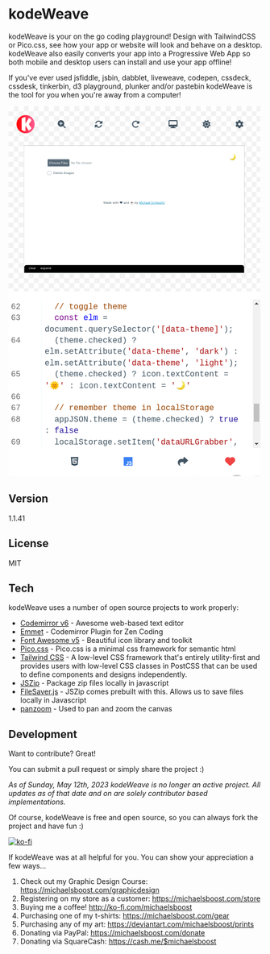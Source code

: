 kodeWeave
===================

kodeWeave is your on the go coding playground! Design with TailwindCSS or Pico.css, see how your app or website will look and behave on a desktop. kodeWeave also easily converts your app into a Progressive Web App so both mobile and desktop users can install and use your app offline!

If you've ever used jsfiddle, jsbin, dabblet, liveweave, codepen, cssdeck, cssdesk, tinkerbin, d3 playground, plunker and/or pastebin kodeWeave is the tool for you when you're away from a computer!

![](https://raw.githubusercontent.com/michaelsboost/kodeWeave/main/imgs/screenshots/desktoponmobile.png)

Version
-------------

1.1.41

License
-------------

MIT

Tech
-------------

kodeWeave uses a number of open source projects to work properly:

* [Codemirror v6](http://codemirror.net/) - Awesome web-based text editor
* [Emmet](http://emmet.io/) - Codemirror Plugin for Zen Coding
* [Font Awesome v5](https://fontawesome.com/) - Beautiful icon library and toolkit
* [Pico.css](https://picocss.com/) - Pico.css is a minimal css framework for semantic html
* [Tailwind CSS](https://tailwindcss.com/) - A low-level CSS framework that's entirely utility-first and provides users with low-level CSS classes in PostCSS that can be used to define components and designs independently.
* [JSZip](https://stuk.github.io/jszip/) - Package zip files locally in javascript
* [FileSaver.js](https://github.com/eligrey/FileSaver.js/) - JSZip comes prebuilt with this. Allows us to save files locally in Javascript
* [panzoom](https://github.com/anvaka/panzoom/) - Used to pan and zoom the canvas

Development
-------------

Want to contribute? Great!  

You can submit a pull request or simply share the project :)

*As of Sunday, May 12th, 2023 kodeWeave is no longer an active project.
All updates as of that date and on are solely contributor based implementations.*

Of course, kodeWeave is free and open source, so you can always fork the project and have fun :)

[![ko-fi](https://az743702.vo.msecnd.net/cdn/kofi2.png?v=0)](https://ko-fi.com/michaelsboost)

If kodeWeave was at all helpful for you. You can show your appreciation a few ways...

1) Check out my Graphic Design Course: https://michaelsboost.com/graphicdesign  
2) Registering on my store as a customer: https://michaelsboost.com/store  
3) Buying me a coffee! http://ko-fi.com/michaelsboost  
4) Purchasing one of my t-shirts: https://michaelsboost.com/gear  
5) Purchasing any of my art: https://deviantart.com/michaelsboost/prints  
6) Donating via PayPal: https://michaelsboost.com/donate  
7) Donating via SquareCash: https://cash.me/$michaelsboost  